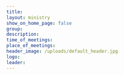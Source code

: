 ```yaml
---
title:
layout: ministry
show_on_home_page: false
group:
description:
time_of_meetings:
place_of_meetings:
header_image: /uploads/default_header.jpg
logo: 
leader:
---
```


